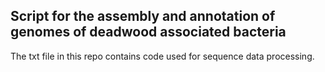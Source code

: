 ## Script for the assembly and annotation of genomes of deadwood associated bacteria

The txt file in this repo contains code used for sequence data processing.
